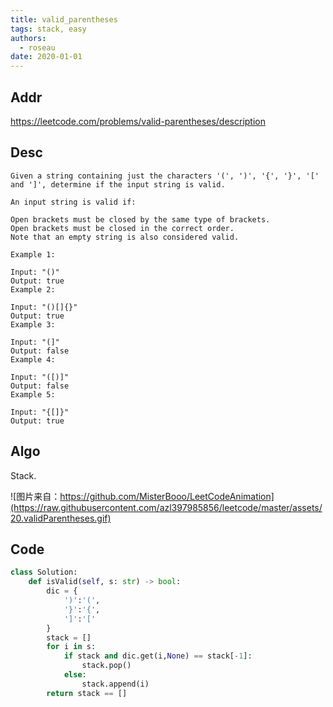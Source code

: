 ```yaml
---
title: valid_parentheses
tags: stack, easy
authors:
  - roseau
date: 2020-01-01
---
```


## Addr

https://leetcode.com/problems/valid-parentheses/description

## Desc

```
Given a string containing just the characters '(', ')', '{', '}', '[' and ']', determine if the input string is valid.

An input string is valid if:

Open brackets must be closed by the same type of brackets.
Open brackets must be closed in the correct order.
Note that an empty string is also considered valid.

Example 1:

Input: "()"
Output: true
Example 2:

Input: "()[]{}"
Output: true
Example 3:

Input: "(]"
Output: false
Example 4:

Input: "([)]"
Output: false
Example 5:

Input: "{[]}"
Output: true
```

## Algo

Stack.

![图片来自：https://github.com/MisterBooo/LeetCodeAnimation](https://raw.githubusercontent.com/azl397985856/leetcode/master/assets/20.validParentheses.gif)

## Code

```python
class Solution:
    def isValid(self, s: str) -> bool:
        dic = {
            ')':'(',
            '}':'{',
            ']':'['
        }
        stack = []
        for i in s:
            if stack and dic.get(i,None) == stack[-1]:
                stack.pop()
            else:
                stack.append(i)
        return stack == []
```